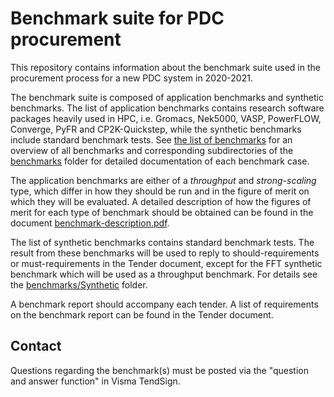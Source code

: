 # Benchmark suite for PDC procurement

This repository contains information about the benchmark suite used in
the procurement process for a new PDC system in 2020-2021.

The benchmark suite is composed of application benchmarks and
synthetic benchmarks. The list of application benchmarks contains
research software packages heavily used in HPC, i.e. Gromacs, Nek5000,
VASP, PowerFLOW, Converge, PyFR and CP2K-Quickstep, while the synthetic 
benchmarks include standard benchmark tests. See [the list of
benchmarks](./benchmarks/README.md) for an overview of all benchmarks
and corresponding subdirectories of the [benchmarks](./benchmarks)
folder for detailed documentation of each benchmark case.

The application benchmarks are either of a *throughput* and
*strong-scaling* type, which differ in how they should be run and in
the figure of merit on which they will be evaluated.  A detailed
description of how the figures of merit for each type of benchmark
should be obtained can be found in the document
[benchmark-description.pdf](./benchmark-description.pdf).

The list of synthetic benchmarks contains standard benchmark tests.
The result from these benchmarks will be used to reply to
should-requirements or must-requirements in the Tender document,
except for the FFT synthetic benchmark which will be used as a
throughput benchmark. For details see the
[benchmarks/Synthetic](./benchmarks/Synthetic) folder.

A benchmark report should accompany each tender. A list of
requirements on the benchmark report can be found in the Tender
document.

## Contact

Questions regarding the benchmark(s) must be posted via the "question
and answer function" in Visma TendSign.

